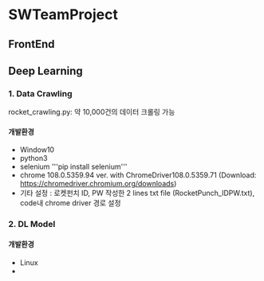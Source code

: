 # SWTeamProject
## FrontEnd



## Deep Learning
### 1. Data Crawling
rocket_crawling.py: 약 10,000건의 데이터 크롤링 가능
#### 개발환경
* Window10
* python3
* selenium
'''pip install selenium'''
* chrome 108.0.5359.94 ver. with ChromeDriver108.0.5359.71 (Download: https://chromedriver.chromium.org/downloads)
* 기타 설정 : 로켓펀치 ID, PW 작성한 2 lines txt file (RocketPunch_IDPW.txt), code내 chrome driver 경로 설정 

### 2. DL Model
#### 개발환경
* Linux
* 
